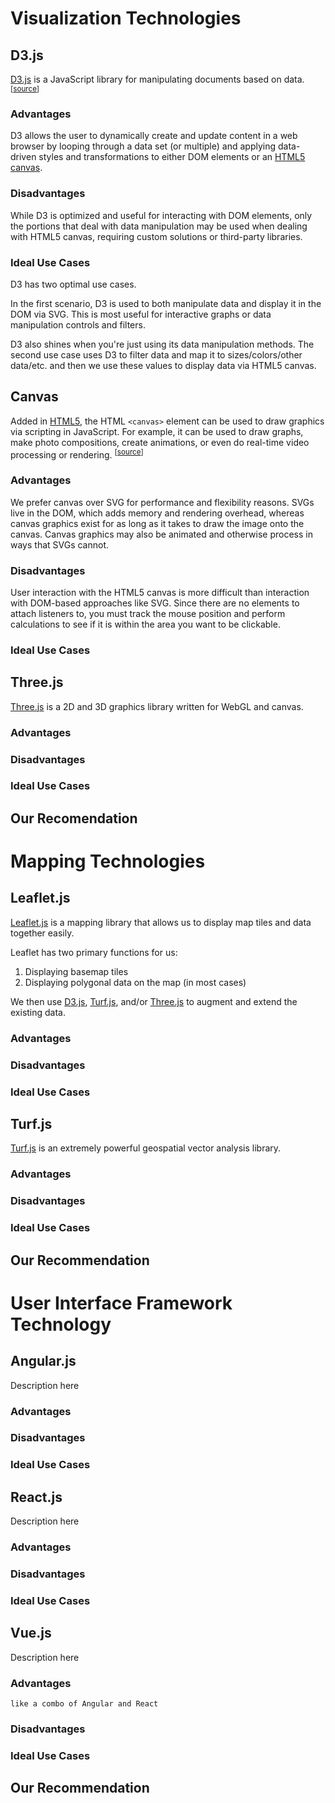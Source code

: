 # Visualization Technologies

## D3.js

[D3.js](https://d3js.org/) is a JavaScript library for manipulating documents based on data. <sup>[[source](https://d3js.org/)]</sup>

### Advantages

D3 allows the user to dynamically create and update content in a web browser by looping through a data set (or multiple) and applying data-driven styles and transformations to either DOM elements or an [HTML5 canvas](#canvas).

### Disadvantages

While D3 is optimized and useful for interacting with DOM elements, only the portions that deal with data manipulation may be used when dealing with HTML5 canvas, requiring custom solutions or third-party libraries.

### Ideal Use Cases

D3 has two optimal use cases.

In the first scenario, D3 is used to both manipulate data and display it in the DOM via SVG. This is most useful for interactive graphs or data manipulation controls and filters.

D3 also shines when you're just using its data manipulation methods. The second use case uses D3 to filter data and map it to sizes/colors/other data/etc. and then we use these values to display data via HTML5 canvas.

## Canvas

Added in [HTML5](https://developer.mozilla.org/en-US/docs/HTML/HTML5), the HTML `<canvas>` element can be used to draw graphics via scripting in JavaScript. For example, it can be used to draw graphs, make photo compositions, create animations, or even do real-time video processing or rendering. <sup>[[source](https://developer.mozilla.org/en-US/docs/Web/API/Canvas_API)]</sup>

### Advantages

We prefer canvas over SVG for performance and flexibility reasons. SVGs live in the DOM, which adds memory and rendering overhead, whereas canvas graphics exist for as long as it takes to draw the image onto the canvas. Canvas graphics may also be animated and otherwise process in ways that SVGs cannot.

### Disadvantages

User interaction with the HTML5 canvas is more difficult than interaction with DOM-based approaches like SVG. Since there are no elements to attach listeners to, you must track the mouse position and perform calculations to see if it is within the area you want to be clickable.

### Ideal Use Cases

## Three.js

[Three.js](https://threejs.org/) is a 2D and 3D graphics library written for WebGL and canvas.

### Advantages

### Disadvantages

### Ideal Use Cases

## Our Recomendation

# Mapping Technologies

## Leaflet.js

[Leaflet.js](http://leafletjs.com/) is a mapping library that allows us to display map tiles and data together easily.

Leaflet has two primary functions for us:

1. Displaying basemap tiles
1. Displaying polygonal data on the map (in most cases)

We then use [D3.js](#d3js), [Turf.js](#turfjs), and/or [Three.js](#threejs) to augment and extend the existing data.

### Advantages

### Disadvantages

### Ideal Use Cases

## Turf.js

[Turf.js](http://turfjs.org/) is an extremely powerful geospatial vector analysis library.

### Advantages

### Disadvantages

### Ideal Use Cases

## Our Recommendation

# User Interface Framework Technology

## Angular.js

Description here

### Advantages

### Disadvantages

### Ideal Use Cases

## React.js

Description here

### Advantages

### Disadvantages

### Ideal Use Cases

## Vue.js

Description here

### Advantages

`like a combo of Angular and React`

### Disadvantages

### Ideal Use Cases

## Our Recommendation
